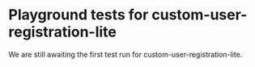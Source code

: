 # Playground tests for custom-user-registration-lite
We are still awaiting the first test run for custom-user-registration-lite.
